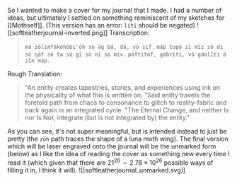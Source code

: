 So I wanted to make a cover for my journal that I made.
I had a number of ideas, but ultimately I settled on something reminiscent of my sketches for [[Mothself]]. (This version has an error: `líti` should be negated)
![[softleatherjournal-inverted.png]]
Transcription:
>`má zōlimfákòhòbi'ōh sò āg bá, dá, vò sif.`
>	`máp topō zī mìz sò dí sò ŋāf sò ta sò gí sò ní sò mìv.`
>	`pōftitof, gàbríti, vò gàblíti ā zīn máp.`	

Rough Translation:
> "An entity creates tapestries, stories, and experiences using ink on the physicality of what this is written on.
> 	"Said entity travels the foretold path from chaos to consonance to glitch to reality-fabric and back again in an integrated cycle.
> 	"The Eternal Change, and neither Is nor Is Not, integrate (but is not integrated by) the entity."

As you can see, it's not super meaningful, but is intended instead to just be pretty (the `zōh` path traces the shape of a luna moth wing). The final version which will be laser engraved onto the journal will be the unmarked form (below) as I like the idea of reading the cover as something new every time I read it (which given that there are $21^{20}\sim2.78\times10^{26}$ possible ways of filling it in, I think it will).
![[softleatherjournal_unmarked.svg]]